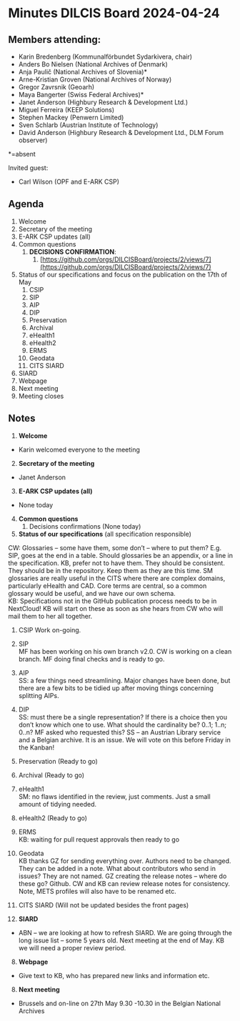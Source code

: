# **Minutes DILCIS Board 2024-04-24**

## **Members attending:**

* Karin Bredenberg (Kommunalförbundet Sydarkivera, chair)
* Anders Bo Nielsen (National Archives of Denmark)
* Anja Paulič (National Archives of Slovenia)*
* Arne-Kristian Groven (National Archives of Norway)
* Gregor Zavrsnik (Geoarh)
* Maya Bangerter (Swiss Federal Archives)*
* Janet Anderson (Highbury Research & Development Ltd.)
* Miguel Ferreira (KEEP Solutions)
* Stephen Mackey (Penwern Limited)
* Sven Schlarb (Austrian Institute of Technology)
* David Anderson (Highbury Research & Development Ltd., DLM Forum observer)

*=absent

Invited guest:
* Carl Wilson (OPF and E-ARK CSP)

## **Agenda**
1. Welcome
2. Secretary of the meeting
3. E-ARK CSP updates (all)
4. Common questions
    1. **DECISIONS CONFIRMATION**:
        1. [https://github.com/orgs/DILCISBoard/projects/2/views/7](https://github.com/orgs/DILCISBoard/projects/2/views/7)<span style="text-decoration:underline;"> </span>
5. Status of our specifications and focus on the publication on the 17th of May
    1. CSIP
    2. SIP
    3. AIP
    4. DIP
    5.  Preservation
    6. Archival
    7. eHealth1
    8. eHealth2
    9. ERMS
    10. Geodata
    11. CITS SIARD
6. SIARD
7. Webpage
8. Next meeting
9. Meeting closes

## **Notes**

1. **Welcome**
* Karin welcomed everyone to the meeting 
2. **Secretary of the meeting**
* Janet Anderson
3. **E-ARK CSP updates (all)**
* None today
4. **Common questions**
    1. Decisions confirmations (None today) 
5. **Status of our specifications** (all specification responsible)

CW: Glossaries – some have them, some don’t – where to put them? E.g. SIP, goes at the end in a table. Should glossaries be an appendix, or a line in the specification. KB, prefer not to have them. They should be consistent. They should be in the repository. Keep them as they are this time. SM glossaries are really useful in the CITS where there are complex domains, particularly eHealth and CAD. Core terms are central, so a common glossary would be useful, and we have our own schema. \
KB: Specifications not in the GitHub publication process needs to be in NextCloud! KB will start on these as soon as she hears from CW who will mail them to her all together. 

   1. CSIP Work on-going.
   2. SIP \
MF has been working on his own branch v2.0. CW is working on a clean branch. MF doing final checks and is ready to go.
   3. AIP  \
SS: a few things need streamlining. Major changes have been done, but there are a few bits to be tidied up after moving things concerning splitting AIPs.
  4. DIP    \
SS: must there be a single representation? If there is a choice then you don’t know which one to use. What should the cardinality be? 0..1; 1..n; 0..n? MF asked who requested this? SS – an Austrian Library service and a Belgian archive. It is an issue. We will vote on this before Friday in the Kanban!
  5.  Preservation  (Ready to go)
  6. Archival  (Ready to go) 
  7. eHealth1 \
SM: no flaws identified in the review, just comments. Just a small amount of tidying needed.
  8. eHealth2  (Ready to go)
  9. ERMS  \
KB: waiting for pull request approvals then ready to go
  10. Geodata \
KB thanks GZ for sending everything over. Authors need to be changed. They can be added in a note. What about contributors who send in issues? They are not named. GZ creating the release notes – where do these go? Github. CW and KB can review release notes for consistency. Note, METS profiles will also have to be renamed etc.
  11. CITS SIARD (Will not be updated besides the front pages)

6. **SIARD**
* ABN – we are looking at how to refresh SIARD. We are going through the long issue list – some 5 years old. Next meeting at the end of May. KB we will need a proper review period. 
8. **Webpage**
* Give text to KB, who has prepared new links and information etc.
8. **Next meeting**
* Brussels and on-line on 27th May 9.30 -10.30 in the Belgian National Archives
